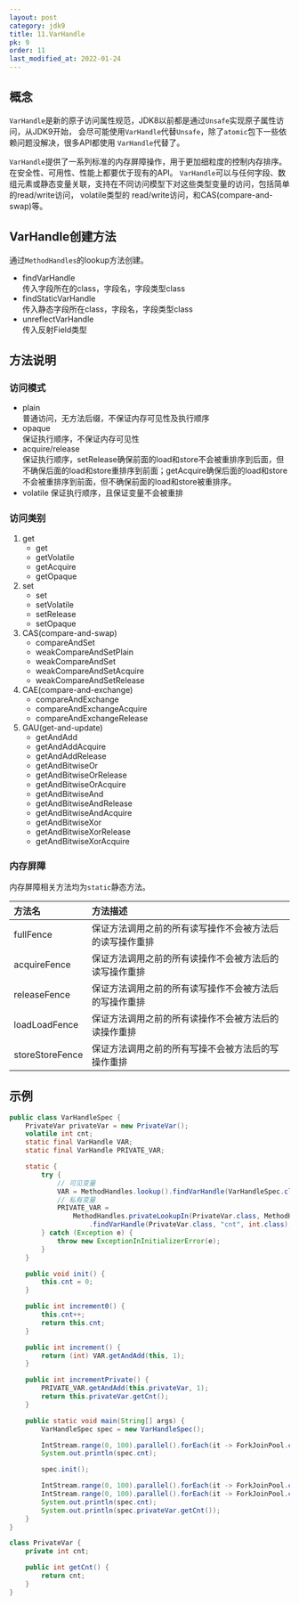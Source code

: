 ```yaml
---
layout: post
category: jdk9
title: 11.VarHandle
pk: 9
order: 11
last_modified_at: 2022-01-24
---
```


## 概念
`VarHandle`是新的原子访问属性规范，JDK8以前都是通过`Unsafe`实现原子属性访问，从JDK9开始，
会尽可能使用`VarHandle`代替`Unsafe`，除了`atomic`包下一些依赖问题没解决，很多API都使用
`VarHandle`代替了。

`VarHandle`提供了一系列标准的内存屏障操作，用于更加细粒度的控制内存排序。在安全性、可用性、性能上都要优于现有的API。
`VarHandle`可以与任何字段、数组元素或静态变量关联，支持在不同访问模型下对这些类型变量的访问，包括简单的read/write访问，
volatile类型的 read/write访问，和CAS(compare-and-swap)等。

## VarHandle创建方法

通过`MethodHandles`的lookup方法创建。

- findVarHandle  
传入字段所在的class，字段名，字段类型class
- findStaticVarHandle  
传入静态字段所在class，字段名，字段类型class
- unreflectVarHandle  
传入反射Field类型

## 方法说明

### 访问模式
- plain  
普通访问，无方法后缀，不保证内存可见性及执行顺序
- opaque  
保证执行顺序，不保证内存可见性
- acquire/release  
保证执行顺序，setRelease确保前面的load和store不会被重排序到后面，但不确保后面的load和store重排序到前面；getAcquire确保后面的load和store不会被重排序到前面，但不确保前面的load和store被重排序。
- volatile
保证执行顺序，且保证变量不会被重排

### 访问类别
1. get
   - get
   - getVolatile
   - getAcquire
   - getOpaque
2. set
   - set
   - setVolatile
   - setRelease
   - setOpaque
3. CAS(compare-and-swap)
   - compareAndSet
   - weakCompareAndSetPlain
   - weakCompareAndSet
   - weakCompareAndSetAcquire
   - weakCompareAndSetRelease
4. CAE(compare-and-exchange)
   - compareAndExchange
   - compareAndExchangeAcquire
   - compareAndExchangeRelease
5. GAU(get-and-update)
   - getAndAdd
   - getAndAddAcquire
   - getAndAddRelease
   - getAndBitwiseOr
   - getAndBitwiseOrRelease
   - getAndBitwiseOrAcquire
   - getAndBitwiseAnd
   - getAndBitwiseAndRelease
   - getAndBitwiseAndAcquire
   - getAndBitwiseXor
   - getAndBitwiseXorRelease
   - getAndBitwiseXorAcquire

### 内存屏障

内存屏障相关方法均为`static`静态方法。

|方法名|方法描述|
|:---|:---|
|fullFence|保证方法调用之前的所有读写操作不会被方法后的读写操作重排|
|acquireFence|保证方法调用之前的所有读操作不会被方法后的读写操作重排|
|releaseFence|保证方法调用之前的所有读写操作不会被方法后的写操作重排|
|loadLoadFence|保证方法调用之前的所有读操作不会被方法后的读操作重排|
|storeStoreFence|保证方法调用之前的所有写操不会被方法后的写操作重排|

## 示例

```java
public class VarHandleSpec {
    PrivateVar privateVar = new PrivateVar();
    volatile int cnt;
    static final VarHandle VAR;
    static final VarHandle PRIVATE_VAR;

    static {
        try {
            // 可见变量
            VAR = MethodHandles.lookup().findVarHandle(VarHandleSpec.class, "cnt", int.class);
            // 私有变量
            PRIVATE_VAR =
                MethodHandles.privateLookupIn(PrivateVar.class, MethodHandles.lookup())
                    .findVarHandle(PrivateVar.class, "cnt", int.class);
        } catch (Exception e) {
            throw new ExceptionInInitializerError(e);
        }
    }

    public void init() {
        this.cnt = 0;
    }

    public int increment0() {
        this.cnt++;
        return this.cnt;
    }

    public int increment() {
        return (int) VAR.getAndAdd(this, 1);
    }

    public int incrementPrivate() {
        PRIVATE_VAR.getAndAdd(this.privateVar, 1);
        return this.privateVar.getCnt();
    }

    public static void main(String[] args) {
        VarHandleSpec spec = new VarHandleSpec();

        IntStream.range(0, 100).parallel().forEach(it -> ForkJoinPool.commonPool().execute(spec::increment0));
        System.out.println(spec.cnt);

        spec.init();

        IntStream.range(0, 100).parallel().forEach(it -> ForkJoinPool.commonPool().execute(spec::increment));
        IntStream.range(0, 100).parallel().forEach(it -> ForkJoinPool.commonPool().execute(spec::incrementPrivate));
        System.out.println(spec.cnt);
        System.out.println(spec.privateVar.getCnt());
    }
}

class PrivateVar {
    private int cnt;

    public int getCnt() {
        return cnt;
    }
}
```